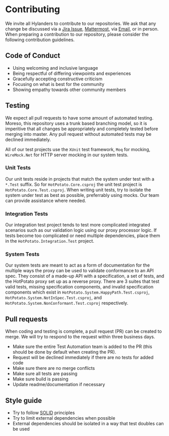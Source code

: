 # Contributing

We invite all Hylanders to contribute to our repositories. We ask that any change be discussed via a [Jira Issue](https://jira.hylandqa.net/secure/RapidBoard.jspa?rapidView=178), [Mattermost](https://mattermost.hyland.com/hyland/channels/test-automation), via [Email](mailto:grp-automatedtesting@hyland.com), or in person. When preparing a contribution to our repository, please consider the following contribution guidelines.

## Code of Conduct

* Using welcoming and inclusive language
* Being respectful of differing viewpoints and experiences
* Gracefully accepting constructive criticism
* Focusing on what is best for the community
* Showing empathy towards other community members

## Testing

We expect all pull requests to have some amount of automated testing. Moreso, this repository uses a trunk based branching model, so it is imperitive that all changes be appropriately and completely tested before merging into master. Any pull request without automated tests may be declined immediately.

All of our test projects use the `XUnit` test framework, `Moq` for mocking, `WireMock.Net` for HTTP server mocking in our system tests.

### Unit Tests

Our unit tests reside in projects that match the system under test with a `*.Test` suffix. So for `HotPotato.Core.csproj` the unit test project is `HotPotato.Core.Test.csproj`. When writing unit tests, try to isolate the system under test as best as possible, preferrably using mocks. Our team can provide assistance where needed.

### Integration Tests

Our integration test project tends to test more complicated integrated scenarios such as our validation logic using our proxy processor logic. If tests become too complicated or need multiple dependencies, place them in the `HotPotato.Integration.Test` project.

### System Tests

Our system tests are meant to act as a form of documentation for the multiple ways the proxy can be used to validate conformance to an API spec. They consist of a made-up API with a specification, a set of tests, and the HotPotato proxy set up as a reverse proxy. There are 3 suites that test valid tests, missing specification components, and invalid specification components which exist in `HotPotato.System.HappyPath.Test.csproj`, `HotPotato.System.NotInSpec.Test.csproj`, and `HotPotato.System.NonConformant.Test.csproj` respectively.

## Pull requests

When coding and testing is complete, a pull request (PR) can be created to merge. We will try to respond to the request within three business days.

* Make sure the entire Test Automation team is added to the PR (this should be done by default when creating the PR).
* Request will be declined immediately if there are no tests for added code
* Make sure there are no merge conflicts
* Make sure all tests are passing
* Make sure build is passing
* Update readme/documentation if necessary

## Style guide

* Try to follow [SOLID](https://en.wikipedia.org/wiki/SOLID) principles 
* Try to limit external dependencies when possible
* External dependencies should be isolated in a way that test doubles can be used 

